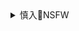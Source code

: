 <details><summary>慎入🔞NSFW</summary>

Not Safe For Work
![](https://upload.wikimedia.org/wikipedia/commons/thumb/d/d3/Biohazard_Symbol_Specification.png/210px-Biohazard_Symbol_Specification.png)

<details><summary><b>风险自理Use At Your Own Risk🈲</summary>

### PlumperPass
https://www.imagefap.com/pictures/8764895/PlumperPass-173-SET01
`2048384491.jpg (3000×2000)`<br>
![](https://cdn.imagefap.com/images/full/72/204/2048384491.jpg?end=1589468570&secure=04b651df22a128132bc45)

`2062334539.jpg (3000×2000)`<br>
![](https://cdn.imagefap.com/images/full/72/206/2062334539.jpg?end=1589468570&secure=0ef5365c236adf8530cfa)

`1019231506.jpg (3000×2000)`<br>
![](https://cdn.imagefap.com/images/full/72/101/1019231506.jpg?end=1589468570&secure=09876620f4a17e566ec5e)

`856484257.jpg (3000×2000)`<br>
![](https://cdn.imagefap.com/images/full/72/856/856484257.jpg?end=1589468570&secure=0f3f066ac763d3d8cc46a)

### Lucie Wild 3 on 1
https://www.imagefap.com/pictures/8764928/Lucie-Wild-3-on-1

`744326272.jpg (1920×1280)`<br>
![](https://cdn.imagefap.com/images/full/72/744/744326272.jpg?end=1589469587&secure=0d6f1c69a3a273c4295c9)

</details>
</details>
